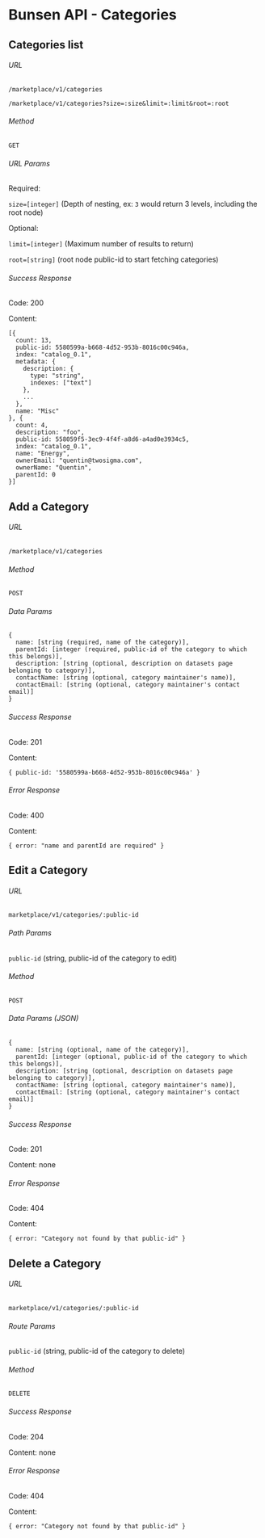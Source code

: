 # Bunsen API - Categories

## Categories list

###### URL

`/marketplace/v1/categories`

`/marketplace/v1/categories?size=:size&limit=:limit&root=:root`

###### Method

`GET`

###### URL Params

Required:

`size=[integer]` (Depth of nesting, ex: `3` would return 3 levels, including the root node)

Optional:

`limit=[integer]` (Maximum number of results to return)

`root=[string]` (root node public-id to start fetching categories)

###### Success Response

Code: 200

Content:
```
[{
  count: 13,
  public-id: 5580599a-b668-4d52-953b-8016c00c946a,
  index: "catalog_0.1",
  metadata: {
    description: {
      type: "string",
      indexes: ["text"]
    },
    ...
  },
  name: "Misc"
}, {
  count: 4,
  description: "foo",
  public-id: 558059f5-3ec9-4f4f-a8d6-a4ad0e3934c5,
  index: "catalog_0.1",
  name: "Energy",
  ownerEmail: "quentin@twosigma.com",
  ownerName: "Quentin",
  parentId: 0
}]
```

## Add a Category

###### URL

`/marketplace/v1/categories`

###### Method

`POST`

###### Data Params

```
{
  name: [string (required, name of the category)],
  parentId: [integer (required, public-id of the category to which this belongs)],
  description: [string (optional, description on datasets page belonging to category)],
  contactName: [string (optional, category maintainer's name)],
  contactEmail: [string (optional, category maintainer's contact email)]
}
```

###### Success Response

Code: 201

Content:
```
{ public-id: '5580599a-b668-4d52-953b-8016c00c946a' }
```

###### Error Response

Code: 400

Content:
```
{ error: "name and parentId are required" }
```

## Edit a Category

###### URL

`marketplace/v1/categories/:public-id`

###### Path Params

`public-id` (string, public-id of the category to edit)

###### Method

`POST`

###### Data Params (JSON)

```
{
  name: [string (optional, name of the category)],
  parentId: [integer (optional, public-id of the category to which this belongs)],
  description: [string (optional, description on datasets page belonging to category)],
  contactName: [string (optional, category maintainer's name)],
  contactEmail: [string (optional, category maintainer's contact email)]
}
```

###### Success Response

Code: 201

Content: none

###### Error Response

Code: 404

Content:
```
{ error: "Category not found by that public-id" }
```

## Delete a Category

###### URL

`marketplace/v1/categories/:public-id`

###### Route Params

`public-id` (string, public-id of the category to delete)

###### Method

`DELETE`

###### Success Response

Code: 204

Content: none

###### Error Response

Code: 404

Content:
```
{ error: "Category not found by that public-id" }
```

